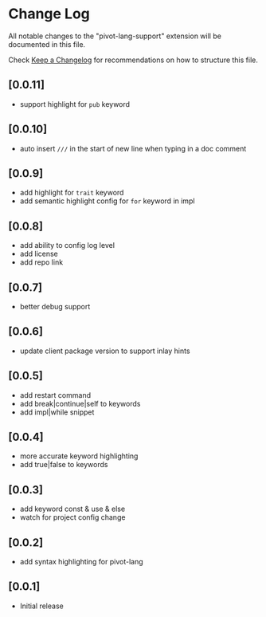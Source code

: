 # Change Log

All notable changes to the "pivot-lang-support" extension will be documented in this file.

Check [Keep a Changelog](http://keepachangelog.com/) for recommendations on how to structure this file.


## [0.0.11]
- support highlight for `pub` keyword

## [0.0.10]
- auto insert `///` in the start of new line when typing in a doc comment

## [0.0.9]
- add highlight for `trait` keyword
- add semantic highlight config for `for` keyword in impl

## [0.0.8]
- add ability to config log level
- add license
- add repo link

## [0.0.7]
- better debug support

## [0.0.6]
- update client package version to support inlay hints

## [0.0.5]
- add restart command
- add break|continue|self to keywords
- add impl|while snippet

## [0.0.4]
- more accurate keyword highlighting
- add true|false to keywords

## [0.0.3]

- add keyword const & use & else
- watch for project config change

## [0.0.2]

- add syntax highlighting for pivot-lang

## [0.0.1]

- Initial release
